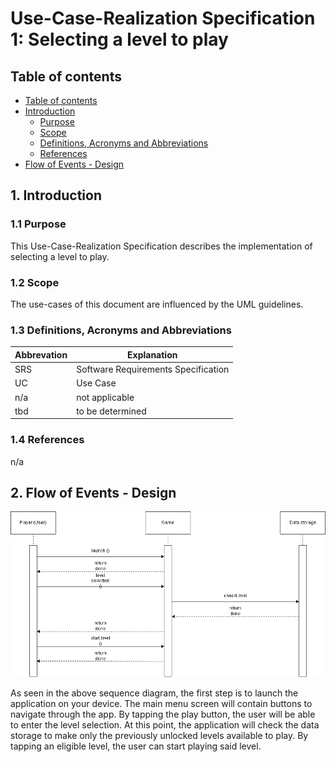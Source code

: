 # Use-Case-Realization Specification 1: Selecting a level to play

## Table of contents
- [Table of contents](#table-of-contents)
- [Introduction](#1-introduction)
  - [Purpose](#11-purpose)
  - [Scope](#12-scope)
  - [Definitions, Acronyms and Abbreviations](#13-definitions-acronyms-and-abbreviations)
  - [References](#14-references)
- [Flow of Events - Design](#2-flow-of-events-design)

## 1. Introduction

### 1.1 Purpose

This Use-Case-Realization Specification describes the implementation of selecting a level to play.

### 1.2 Scope

The use-cases of this document are influenced by the UML guidelines.

### 1.3 Definitions, Acronyms and Abbreviations
| Abbrevation | Explanation                            |
| ----------- | -------------------------------------- |
| SRS         | Software Requirements Specification    |
| UC          | Use Case                               |
| n/a         | not applicable                         |
| tbd         | to be determined                       |

### 1.4 References

n/a

## 2. Flow of Events - Design

![UCRS](../Pictures/sequencediagram1.drawio.png)

As seen in the above sequence diagram, the first step is to launch the application on your device.
The main menu screen will contain buttons to navigate through the app. By tapping the play button, the user will be able to enter the level selection.
At this point, the application will check the data storage to make only the previously unlocked levels available to play. By tapping an eligible level, the user can start playing said level.
